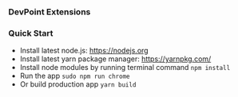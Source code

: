 ### DevPoint Extensions

### Quick Start

-   Install latest node.js: https://nodejs.org​
-   Install latest yarn package manager: https://yarnpkg.com/​
-   Install node modules by running terminal command `npm install`
-   Run the app `sudo npm run chrome`
-   Or build production app `yarn build`
